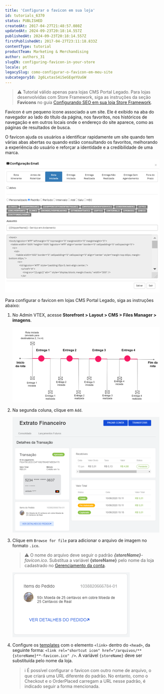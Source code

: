 ```yaml
---
title: 'Configurar o favicon em sua loja'
id: tutorials_6370
status: PUBLISHED
createdAt: 2017-04-27T21:48:57.080Z
updatedAt: 2024-09-23T20:18:14.557Z
publishedAt: 2024-09-23T20:18:14.557Z
firstPublishedAt: 2017-04-27T23:11:18.833Z
contentType: tutorial
productTeam: Marketing & Merchandising
author: authors_31
slugEN: configuring-favicon-in-your-store
locale: pt
legacySlug: como-configurar-o-favicon-em-meu-site
subcategoryId: 2g6LxtasS4iSeGEqeYUuGW
---
```


>⚠️ Tutorial válido apenas para lojas CMS Portal Legado. Para lojas desenvolvidas com Store Framework, siga as instruções da seção **Favicons** no guia [Configurando SEO em sua loja Store Framework](https://help.vtex.com/pt/tutorial/configurando-seo-em-sua-loja--1sKskEsjUSvgHyqM8oknVR?&utm_source=autocomplete#favicons).

Favicon é um pequeno ícone associado a um site. Ele é exibido na aba do navegador ao lado do título da página, nos favoritos, nos históricos de navegação e em outros locais onde o endereço do site aparece, como as páginas de resultados de busca.

O favicon ajuda os usuários a identificar rapidamente um site quando tem várias abas abertas ou quando estão consultando os favoritos, melhorando a experiência do usuário e reforçar a identidade e a credibilidade de uma marca.

![favicon-pt](https://raw.githubusercontent.com/vtexdocs/help-center-content/refs/heads/main/_1.png)

Para configurar o favicon em lojas CMS Portal Legado, siga as instruções abaixo:

1. No Admin VTEX, acesse **Storefront > Layout > CMS > Files Manager > imagens**.

    ![files-manager](https://raw.githubusercontent.com/vtexdocs/help-center-content/refs/heads/main/_2.png)

2. Na segunda coluna, clique em `Add`.

    ![add-image](https://raw.githubusercontent.com/vtexdocs/help-center-content/refs/heads/main/_3.png)

3. Clique em `Browse for file` para adicionar o arquivo de imagem no formato `.ico`.

    >⚠️ O nome do arquivo deve seguir o padrão <i>**{storeName}**-favicon.ico</i>. Substitua a variável **{storeName}** pelo nome da loja cadastrado no [Gerenciamento da conta](https://help.vtex.com/pt/tutorial/gerenciamento-da-conta--2vhUVOKfCaswqLguT2F9xq).

    ![store-name-favicon](https://raw.githubusercontent.com/vtexdocs/help-center-content/refs/heads/main/_4.png)

4. Configure os [templates](https://help.vtex.com/pt/tutorial/o-que-sao-templates--4l7BQBYO9ycumsqua2CU88) com o elemento `<link>` dentro do `<head>`, da seguinte forma: `<link rel="shortcut icon" href="/arquivos/**{storeName}**-favicon.ico" />`. A variável `{storeName}` deve ser substituída pelo nome da loja.

    >ℹ️ É possível configurar o favicon com outro nome de arquivo, o que criará uma URL diferente do padrão. No entanto, como o Checkout e o OrderPlaced carregam a URL nesse padrão, é indicado seguir a forma mencionada.
